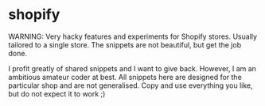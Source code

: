 # shopify
WARNING: Very hacky features and experiments for Shopify stores. Usually tailored to a single store. The snippets are not beautiful, but get the job done. 

I profit greatly of shared snippets and I want to give back. However, I am an ambitious amateur coder at best. All snippets here are designed for the particular shop and are not generalised. Copy and use everything you like, but do not expect it to work ;)
